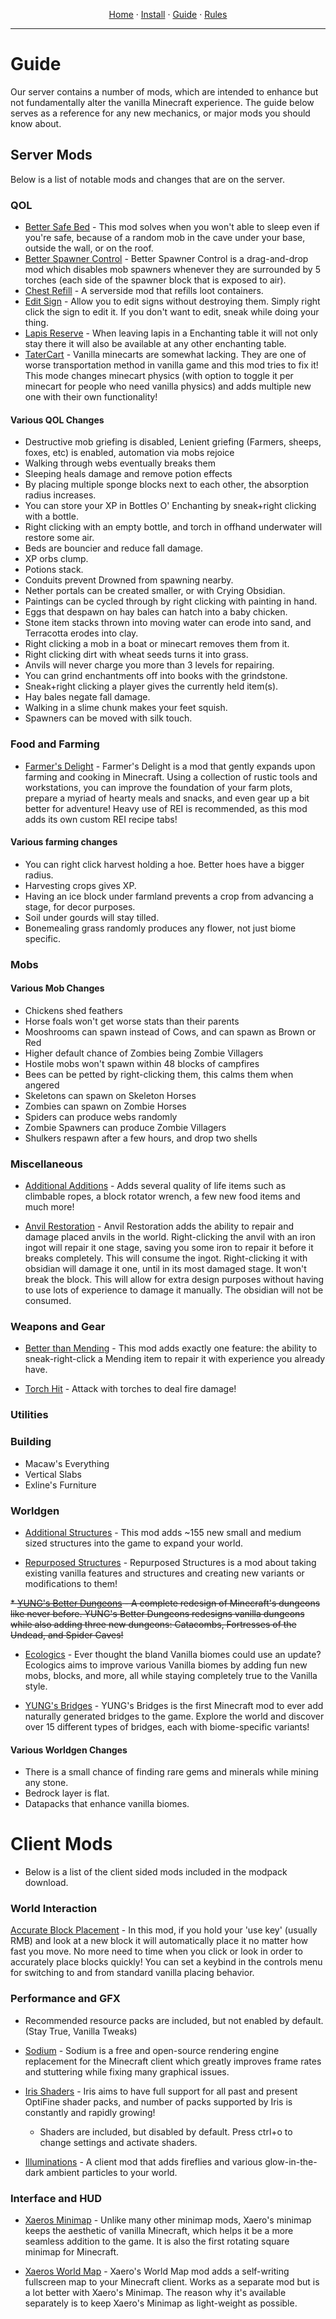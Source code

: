 
<p align="center">
  <a href="README.md">Home</a> ·
  <a href="INSTALL.md">Install</a> ·
  <a href="GUIDE.md">Guide</a> ·
  <a href="RULES.md">Rules</a>
</p>

---

# Guide
Our server contains a number of mods, which are intended to enhance but not fundamentally alter the vanilla Minecraft experience. The guide below serves as a reference for any new mechanics, or major mods you should know about.


## Server Mods
Below is a list of notable mods and changes that are on the server.

### QOL
* [Better Safe Bed](https://www.curseforge.com/minecraft/mc-mods/better-safe-bed) -  This mod solves when you won't able to sleep even if you're safe, because of a random mob in the cave under your base, outside the wall, or on the roof.
* [Better Spawner Control](https://www.curseforge.com/minecraft/mc-mods/better-spawner-control-fabric) -  Better Spawner Control is a drag-and-drop mod which disables mob spawners whenever they are surrounded by 5 torches (each side of the spawner block that is exposed to air).
* [Chest Refill](https://www.curseforge.com/minecraft/mc-mods/chest-refilln) -  A serverside mod that refills loot containers.
* [Edit Sign](https://www.curseforge.com/minecraft/mc-mods/edit-sign) - Allow you to edit signs without destroying them. Simply right click the sign to edit it. If you don't want to edit, sneak while doing your thing.
* [Lapis Reserve](https://www.curseforge.com/minecraft/mc-mods/lapis-reserve) - When leaving lapis in a Enchanting table it will not only stay there it will also be available at any other enchanting table.
* [TaterCart](https://www.curseforge.com/minecraft/mc-mods/tatercart) - Vanilla minecarts are somewhat lacking. They are one of worse transportation method in vanilla game and this mod tries to fix it! This mode changes minecart physics (with option to toggle it per minecart for people who need vanilla physics) and adds multiple new one with their own functionality!


#### Various QOL Changes
  - Destructive mob griefing is disabled, Lenient griefing (Farmers, sheeps, foxes, etc) is enabled, automation via mobs rejoice
  - Walking through webs eventually breaks them
  - Sleeping heals damage and remove potion effects
  - By placing multiple sponge blocks next to each other, the absorption radius increases. 
  - You can store your XP in Bottles O' Enchanting by sneak+right clicking with a bottle.
  - Right clicking with an empty bottle, and torch in offhand underwater will restore some air.
  - Beds are bouncier and reduce fall damage.
  - XP orbs clump.
  - Potions stack.
  - Conduits prevent Drowned from spawning nearby.
  - Nether portals can be created smaller, or with Crying Obsidian.
  - Paintings can be cycled through by right clicking with painting in hand.
  - Eggs that despawn on hay bales can hatch into a baby chicken.
  - Stone item stacks thrown into moving water can erode into sand, and Terracotta erodes into clay.
  - Right clicking a mob in a boat or minecart removes them from it.
  - Right clicking dirt with wheat seeds turns it into grass.
  - Anvils will never charge you more than 3 levels for repairing.
  - You can grind enchantments off into books with the grindstone.
  - Sneak+right clicking a player gives the currently held item(s).
  - Hay bales negate fall damage.
  - Walking in a slime chunk makes your feet squish.
  - Spawners can be moved with silk touch.


### Food and Farming
* [Farmer's Delight](https://www.curseforge.com/minecraft/mc-mods/farmers-delight-fabric) - Farmer's Delight is a mod that gently expands upon farming and cooking in Minecraft. Using a collection of rustic tools and workstations, you can improve the foundation of your farm plots, prepare a myriad of hearty meals and snacks, and even gear up a bit better for adventure! Heavy use of REI is recommended, as this mod adds its own custom REI recipe tabs!

#### Various farming changes
  - You can right click harvest holding a hoe. Better hoes have a bigger radius.
  - Harvesting crops gives XP.
  - Having an ice block under farmland prevents a crop from advancing a stage, for decor purposes.
  - Soil under gourds will stay tilled.
  - Bonemealing grass randomly produces any flower, not just biome specific.

### Mobs

#### Various Mob Changes
  - Chickens shed feathers
  - Horse foals won't get worse stats than their parents
  - Mooshrooms can spawn instead of Cows, and can spawn as Brown or Red
  - Higher default chance of Zombies being Zombie Villagers
  - Hostile mobs won't spawn within 48 blocks of campfires
  - Bees can be petted by right-clicking them, this calms them when angered
  - Skeletons can spawn on Skeleton Horses
  - Zombies can spawn on Zombie Horses
  - Spiders can produce webs randomly
  - Zombie Spawners can produce Zombie Villagers
  - Shulkers respawn after a few hours, and drop two shells


### Miscellaneous
* [Additional Additions](https://www.curseforge.com/minecraft/mc-mods/additional-additions) - Adds several quality of life items such as climbable ropes, a block rotator wrench, a few new food items and much more!

* [Anvil Restoration](https://www.curseforge.com/minecraft/mc-mods/anvil-restoration-fabric) - Anvil Restoration adds the ability to repair and damage placed anvils in the world. Right-clicking the anvil with an iron ingot will repair it one stage, saving you some iron to repair it before it breaks completely. This will consume the ingot. Right-clicking it with obsidian will damage it one, until in its most damaged stage. It won't break the block. This will allow for extra design purposes without having to use lots of experience to damage it manually. The obsidian will not be consumed.

### Weapons and Gear
* [Better than Mending](https://www.curseforge.com/minecraft/mc-mods/better-than-mending) - This mod adds exactly one feature: the ability to sneak-right-click a Mending item to repair it with experience you already have.

* [Torch Hit](https://www.curseforge.com/minecraft/mc-mods/torch-hit) - Attack with torches to deal fire damage!

### Utilities


### Building
 - Macaw's Everything
 - Vertical Slabs
 - Exline's Furniture



### Worldgen
* [Additional Structures](https://www.curseforge.com/minecraft/mc-mods/additional-structures-fabric) - This mod adds ~155 new small and medium sized structures into the game to expand your world.

* [Repurposed Structures](https://www.curseforge.com/minecraft/mc-mods/repurposed-structures-fabric) -  Repurposed Structures is a mod about taking existing vanilla features and structures and creating new variants or modifications to them!

~~* [YUNG's Better Dungeons](https://www.curseforge.com/minecraft/mc-mods/yungs-better-dungeons-fabric) - A complete redesign of Minecraft's dungeons like never before. YUNG's Better Dungeons redesigns vanilla dungeons while also adding three new dungeons: Catacombs, Fortresses of the Undead, and Spider Caves!~~

* [Ecologics](https://www.curseforge.com/minecraft/mc-mods/ecologics) - Ever thought the bland Vanilla biomes could use an update? Ecologics aims to improve various Vanilla biomes by adding fun new mobs, blocks, and more, all while staying completely true to the Vanilla style.

* [YUNG's Bridges](https://www.curseforge.com/minecraft/mc-mods/yungs-bridges-fabric) - YUNG's Bridges is the first Minecraft mod to ever add naturally generated bridges to the game. Explore the world and discover over 15 different types of bridges, each with biome-specific variants!

#### Various Worldgen Changes
  - There is a small chance of finding rare gems and minerals while mining any stone.
  - Bedrock layer is flat.
  - Datapacks that enhance vanilla biomes.

# Client Mods
- Below is a list of the client sided mods included in the modpack download. 

### World Interaction

[Accurate Block Placement](https://www.curseforge.com/minecraft/mc-mods/accurate-block-placement) - In this mod, if you hold your 'use key' (usually RMB) and look at a new block it will automatically place it no matter how fast you move. No more need to time when you click or look in order to accurately place blocks quickly! You can set a keybind in the controls menu for switching to and from standard vanilla placing behavior.

### Performance and GFX

  - Recommended resource packs are included, but not enabled by default. (Stay True, Vanilla Tweaks)

* [Sodium](https://www.curseforge.com/minecraft/mc-mods/sodium) - Sodium is a free and open-source rendering engine replacement for the Minecraft client which greatly improves frame rates and stuttering while fixing many graphical issues.

* [Iris Shaders](https://www.curseforge.com/minecraft/mc-mods/irisshaders) - Iris aims to have full support for all past and present OptiFine shader packs, and number of packs supported by Iris is constantly and rapidly growing! 
  - Shaders are included, but disabled by default. Press ctrl+o to change settings and activate shaders.

* [Illuminations](https://www.curseforge.com/minecraft/mc-mods/illuminations) - A client mod that adds fireflies and various glow-in-the-dark ambient particles to your world.

### Interface and HUD
* [Xaeros Minimap](https://www.curseforge.com/minecraft/mc-mods/xaeros-minimap) - Unlike many other minimap mods, Xaero's minimap keeps the aesthetic of vanilla Minecraft, which helps it be a more seamless addition to the game. It is also the first rotating square minimap for Minecraft.

* [Xaeros World Map](https://www.curseforge.com/minecraft/mc-mods/xaeros-world-map) - Xaero's World Map mod adds a self-writing fullscreen map to your Minecraft client. Works as a separate mod but is a lot better with Xaero's Minimap. The reason why it's available separately is to keep Xaero's Minimap as light-weight as possible.
